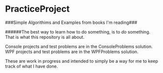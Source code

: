 # PracticeProject


###Simple Algorithims and Examples from books I'm reading###



######The best way to learn how to do something, is to *do* something.
That is what this repository is all about.


Console projects and test problems are in the ConsoleProblems solution.
WPF projects and test problems are in the WPFProblems solution.

These are work in progress and intended to simply be a way for me to keep track of what I have done.
